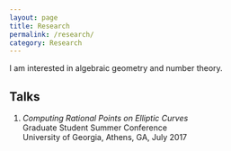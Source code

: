 ```yaml
---
layout: page
title: Research
permalink: /research/
category: Research
---
```

I am interested in algebraic geometry and number theory.

## Talks
1. *Computing Rational Points on Elliptic Curves*  
	Graduate Student Summer Conference  
	University of Georgia, Athens, GA, July 2017
